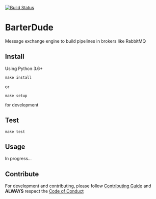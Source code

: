[![Build Status](https://travis-ci.com/olxbr/BarterDude.svg?branch=master)](https://travis-ci.com/olxbr/BarterDude)

# BarterDude
Message exchange engine to build pipelines in brokers like RabbitMQ

## Install

Using Python 3.6+

```
make install
```

or

```
make setup
```

for development

## Test

```
make test
```

## Usage

In progress...

## Contribute

For development and contributing, please follow [Contributing Guide](https://github.com/olxbr/BarterDude/blob/master/CONTRIBUTING.md) and **ALWAYS** respect the [Code of Conduct](https://github.com/olxbr/BarterDude/blob/master/CODE_OF_CONDUCT.md)